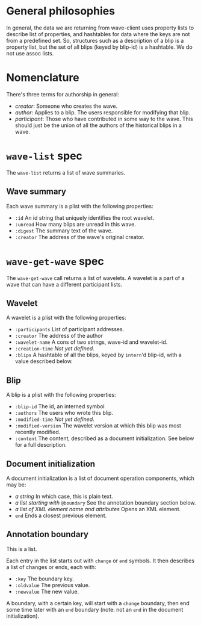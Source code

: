 # General philosophies #

In general, the data we are returning from wave-client uses property lists to describe list of properties, and hashtables for data where the keys are not from a predefined set.  So, structures such as a description of a blip is a property list, but the set of all blips (keyed by blip-id) is a hashtable.  We do not use assoc lists.

# Nomenclature #

There's three terms for authorship in general:
  * _creator_: Someone who creates the wave.
  * _author_: Applies to a blip.  The users responsible for modifying that blip.
  * _participant_: Those who have contributed in some way to the wave.  This should just be the union of all the authors of the historical blips in a wave.

# `wave-list` spec #

The `wave-list` returns a list of wave summaries.

## Wave summary ##

Each wave summary is a plist with the following properties:
  * `:id` An id string that uniquely identifies the root wavelet.
  * `:unread` How many blips are unread in this wave.
  * `:digest` The summary text of the wave.
  * `:creator` The address of the wave's original creator.

# `wave-get-wave` spec #

The `wave-get-wave` call returns a list of wavelets.  A wavelet is a part of a wave that can have a different participant lists.

## Wavelet ##

A wavelet is a plist with the following properties:
  * `:participants` List of participant addresses.
  * `:creator` The address of the author
  * `:wavelet-name` A cons of two strings, wave-id and wavelet-id.
  * `:creation-time` _Not yet defined_.
  * `:blips` A hashtable of all the blips, keyed by `intern`'d blip-id, with a value described below.

## Blip ##

A blip is a plist with the following properties:
  * `:blip-id` The id, an interned symbol
  * `:authors` The users who wrote this blip.
  * `:modified-time` _Not yet defined_.
  * `:modified-version` The wavelet version at which this blip was most recently modified.
  * `:content` The content, described as a document initialization.  See below for a full description.

## Document initialization ##

A document initialization is a list of document operation components, which may be:
  * _a string_ In which case, this is plain text.
  * _a list starting with_ `@boundary` See the annotation boundary section below.
  * _a list of XML element name and attributes_ Opens an XML element.
  * `end` Ends a closest previous element.

## Annotation boundary ##

This is a list.

Each entry in the list starts out with `change` or `end` symbols.  It then describes a list of changes or ends, each with:

  * `:key`  The boundary key.
  * `:oldvalue` The previous value.
  * `:newvalue` The new value.

A boundary, with a certain key, will start with a `change` boundary, then end some time later with an `end` boundary (note: not an `end` in the document initialization).